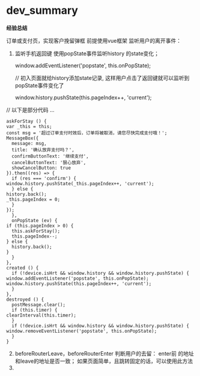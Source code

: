 # dev_summary
**经验总结**

订单或支付页，实现客户挽留弹框 前提使用vue框架 监听用户的离开事件：


1.  监听手机返回键
使用popState事件监听history 的state变化；

    window.addEventListener('popstate', this.onPopState);
    
    // 初入页面就给history添加state记录, 这样用户点击了返回键就可以监听到popState事件变化了
    
    window.history.pushState(this.pageIndex++, 'current');
    
// 以下是部分代码
    ...
<pre><code>askForStay () {
var _this = this;
const msg = '超过订单支付时效后，订单将被取消，请您尽快完成支付哦！';
MessageBox({
  message: msg,
  title: '确认放弃支付吗？',
  confirmButtonText: '继续支付',
  cancelButtonText: '狠心放弃',
  showCancelButton: true
}).then((res) =&gt; {
  if (res === 'confirm') {
window.history.pushState(_this.pageIndex++, 'current');
  } else {
history.back();
_this.pageIndex = 0;
  }
});
  },
  onPopState (ev) {
if (this.pageIndex &gt; 0) {
  this.askForStay();
  this.pageIndex--;
} else {
  history.back();
}
  }
},
created () {
  if (!device.isHrt &amp;&amp; window.history &amp;&amp; window.history.pushState) {
window.addEventListener('popstate', this.onPopState);
window.history.pushState(this.pageIndex++, 'current');
  }
},
destroyed () {
  postMessage.clear();
  if (this.timer) {
clearInterval(this.timer);
  }
  if (!device.isHrt &amp;&amp; window.history &amp;&amp; window.history.pushState) {
window.removeEventListener('popstate', this.onPopState);
  }
}
</code></pre>



    


2.  beforeRouterLeave，beforeRouterEnter 判断用户的去留： enter前 的地址和leave的地址是否一致；
如果页面简单，且跳转固定的话，可以使用此方法
3.  
 
